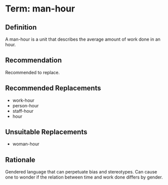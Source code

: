 # Term: man-hour

## Definition
A man-hour is a unit that describes the average amount of work done in an hour.

## Recommendation
Recommended to replace.

## Recommended Replacements
- work-hour
- person-hour
- staff-hour
- hour

## Unsuitable Replacements
- woman-hour

## Rationale
Gendered language that can perpetuate bias and stereotypes.
Can cause one to wonder if the relation between time and work done differs by gender.
